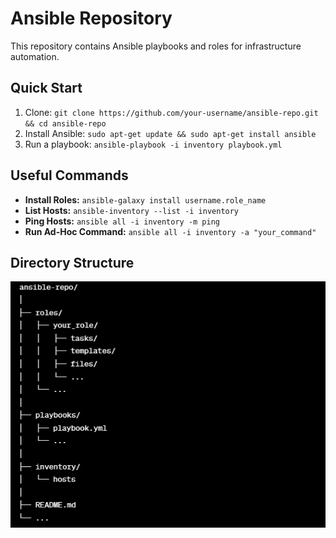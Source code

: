 # Ansible Repository

This repository contains Ansible playbooks and roles for infrastructure automation.

## Quick Start

1. Clone: `git clone https://github.com/your-username/ansible-repo.git && cd ansible-repo`
2. Install Ansible: `sudo apt-get update && sudo apt-get install ansible`
3. Run a playbook: `ansible-playbook -i inventory playbook.yml`

## Useful Commands

- **Install Roles:** `ansible-galaxy install username.role_name`
- **List Hosts:** `ansible-inventory --list -i inventory`
- **Ping Hosts:** `ansible all -i inventory -m ping`
- **Run Ad-Hoc Command:** `ansible all -i inventory -a "your_command"`

## Directory Structure
![tree](https://github.com/Pardhu-Guttula/ansible/blob/main/image.png)